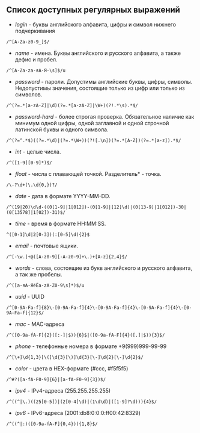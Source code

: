 ## Список доступных регулярных выражений
- *login* - буквы английского алфавита, цифры и символ нижнего подчеркивания
```
/^[A-Za-z0-9_]$/
```
- *name* - имена. Буквы английского и русского алфавита, а также дефис и пробел.
```
/^[A-Za-zа-яА-Я-\s]$/u
```
- *password* - пароли. Допустимы английские буквы, цифры, символы. Недопустимы значения, состоящие только из цифр или только из символов.
```
/^(?=.*[a-zA-Z]|\d)(?=.*[a-zA-Z]|\W+)(?!.*\s).*$/
```
- *password-hard* - более строгая проверка. Обязательное наличие как минимум одной цифры, одной заглавной и одной строчной латинской буквы и одного символа.
```
/^(?=^.*$)((?=.*\d)|(?=.*\W+))(?![.\n])(?=.*[A-Z])(?=.*[a-z]).*$/
```
- *int* - целые числа.
```
/^([1-9][0-9]*)$/
```
- *float* - числа с плавающей точкой. Разделитель* - точка.
```
/\-?\d+(\.\d{0,})?/
```
- *date* - дата в формате YYYY-MM-DD.
```
/^(19|20)\d\d-((0[1-9]|1[012])-(0[1-9]|[12]\d)|(0[13-9]|1[012])-30|(0[13578]|1[02])-31)$/
```
- *time* - время в формате HH:MM:SS.
```
^([0-1]\d|2[0-3])(:[0-5]\d){2}$
```
- *email* - почтовые ящики.
```
/^[-\w.]+@([A-z0-9][-A-z0-9]+\.)+[A-z]{2,4}$/
```
- *words* - слова, состоящие из букв английского и русского алфавита, а так же пробелы.
```
/^([а-яА-ЯёЁa-zA-Z0-9\s]*)$/u
```
- *uuid* - UUID
```
/^[0-9A-Fa-f]{8}\-[0-9A-Fa-f]{4}\-[0-9A-Fa-f]{4}\-[0-9A-Fa-f]{4}\-[0-9A-Fa-f]{12}$/
```
- *mac* - MAC-адреса
```
/^([0-9a-fA-F]{2}([:-]|$)){6}$|([0-9a-fA-F]{4}([.]|$)){3}$/
```
- *phone* - телефонные номера в формате +9(999)999-99-99
```
/^[\+]\d{1,3}[\(]\d{3}[\)]\d{3}[\-]\d{2}[\-]\d{2}$/
```
- *color* - цвета в HEX-формате (#ccc, #f5f5f5)
```
/^#?([a-fA-F0-9]{6}|[a-fA-F0-9]{3})$/
```
- *ipv4* - IPv4-адреса (255.255.255.255)
```
/^((^|\.)((25[0-5])|(2[0-4]\d)|(1\d\d)|([1-9]?\d))){4}$/
```
- *ipv6* - IPv6-адреса (2001:db8:0:0:0:ff00:42:8329)
```
/^((^|:)([0-9a-fA-F]{0,4})){1,8}$/
```
